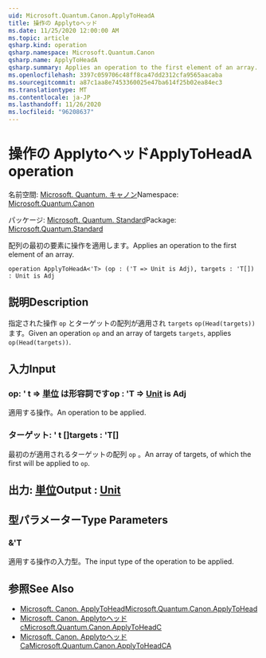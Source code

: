 ```yaml
---
uid: Microsoft.Quantum.Canon.ApplyToHeadA
title: 操作の Applytoヘッド
ms.date: 11/25/2020 12:00:00 AM
ms.topic: article
qsharp.kind: operation
qsharp.namespace: Microsoft.Quantum.Canon
qsharp.name: ApplyToHeadA
qsharp.summary: Applies an operation to the first element of an array.
ms.openlocfilehash: 3397c059706c48ff8ca47dd2312cfa9565aacaba
ms.sourcegitcommit: a87c1aa8e7453360025e47ba614f25b02ea84ec3
ms.translationtype: MT
ms.contentlocale: ja-JP
ms.lasthandoff: 11/26/2020
ms.locfileid: "96208637"
---
```

# <a name="applytoheada-operation"></a><span data-ttu-id="fe527-102">操作の Applytoヘッド</span><span class="sxs-lookup"><span data-stu-id="fe527-102">ApplyToHeadA operation</span></span>

<span data-ttu-id="fe527-103">名前空間: [Microsoft. Quantum. キャノン](xref:Microsoft.Quantum.Canon)</span><span class="sxs-lookup"><span data-stu-id="fe527-103">Namespace: [Microsoft.Quantum.Canon](xref:Microsoft.Quantum.Canon)</span></span>

<span data-ttu-id="fe527-104">パッケージ: [Microsoft. Quantum. Standard](https://nuget.org/packages/Microsoft.Quantum.Standard)</span><span class="sxs-lookup"><span data-stu-id="fe527-104">Package: [Microsoft.Quantum.Standard](https://nuget.org/packages/Microsoft.Quantum.Standard)</span></span>


<span data-ttu-id="fe527-105">配列の最初の要素に操作を適用します。</span><span class="sxs-lookup"><span data-stu-id="fe527-105">Applies an operation to the first element of an array.</span></span>

```qsharp
operation ApplyToHeadA<'T> (op : ('T => Unit is Adj), targets : 'T[]) : Unit is Adj
```


## <a name="description"></a><span data-ttu-id="fe527-106">説明</span><span class="sxs-lookup"><span data-stu-id="fe527-106">Description</span></span>

<span data-ttu-id="fe527-107">指定された操作 `op` とターゲットの配列が適用され `targets` `op(Head(targets))` ます。</span><span class="sxs-lookup"><span data-stu-id="fe527-107">Given an operation `op` and an array of targets `targets`, applies `op(Head(targets))`.</span></span>

## <a name="input"></a><span data-ttu-id="fe527-108">入力</span><span class="sxs-lookup"><span data-stu-id="fe527-108">Input</span></span>

### <a name="op--t--unit--is-adj"></a><span data-ttu-id="fe527-109">op: ' t => [単位](xref:microsoft.quantum.lang-ref.unit)  は形容詞です</span><span class="sxs-lookup"><span data-stu-id="fe527-109">op : 'T => [Unit](xref:microsoft.quantum.lang-ref.unit)  is Adj</span></span>

<span data-ttu-id="fe527-110">適用する操作。</span><span class="sxs-lookup"><span data-stu-id="fe527-110">An operation to be applied.</span></span>


### <a name="targets--t"></a><span data-ttu-id="fe527-111">ターゲット: ' t []</span><span class="sxs-lookup"><span data-stu-id="fe527-111">targets : 'T[]</span></span>

<span data-ttu-id="fe527-112">最初のが適用されるターゲットの配列 `op` 。</span><span class="sxs-lookup"><span data-stu-id="fe527-112">An array of targets, of which the first will be applied to `op`.</span></span>



## <a name="output--unit"></a><span data-ttu-id="fe527-113">出力: [単位](xref:microsoft.quantum.lang-ref.unit)</span><span class="sxs-lookup"><span data-stu-id="fe527-113">Output : [Unit](xref:microsoft.quantum.lang-ref.unit)</span></span>



## <a name="type-parameters"></a><span data-ttu-id="fe527-114">型パラメーター</span><span class="sxs-lookup"><span data-stu-id="fe527-114">Type Parameters</span></span>

### <a name="t"></a><span data-ttu-id="fe527-115">&</span><span class="sxs-lookup"><span data-stu-id="fe527-115">'T</span></span>

<span data-ttu-id="fe527-116">適用する操作の入力型。</span><span class="sxs-lookup"><span data-stu-id="fe527-116">The input type of the operation to be applied.</span></span>

## <a name="see-also"></a><span data-ttu-id="fe527-117">参照</span><span class="sxs-lookup"><span data-stu-id="fe527-117">See Also</span></span>

- [<span data-ttu-id="fe527-118">Microsoft. Canon. ApplyToHead</span><span class="sxs-lookup"><span data-stu-id="fe527-118">Microsoft.Quantum.Canon.ApplyToHead</span></span>](xref:Microsoft.Quantum.Canon.ApplyToHead)
- [<span data-ttu-id="fe527-119">Microsoft. Canon. Applytoヘッド c</span><span class="sxs-lookup"><span data-stu-id="fe527-119">Microsoft.Quantum.Canon.ApplyToHeadC</span></span>](xref:Microsoft.Quantum.Canon.ApplyToHeadC)
- [<span data-ttu-id="fe527-120">Microsoft. Canon. Applytoヘッド Ca</span><span class="sxs-lookup"><span data-stu-id="fe527-120">Microsoft.Quantum.Canon.ApplyToHeadCA</span></span>](xref:Microsoft.Quantum.Canon.ApplyToHeadCA)